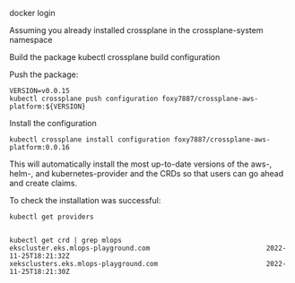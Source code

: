 
docker login

Assuming you already installed crossplane in the crossplane-system namespace

Build the package
kubectl crossplane build configuration 

Push the package:
```
VERSION=v0.0.15
kubectl crossplane push configuration foxy7887/crossplane-aws-platform:${VERSION} 
```
Install the configuration
 
```
kubectl crossplane install configuration foxy7887/crossplane-aws-platform:0.0.16  
```

This will automatically install the most up-to-date versions of the aws-, helm-, and kubernetes-provider and the CRDs so that users can go ahead and create claims.

To check the installation was successful:
```
kubectl get providers 


kubectl get crd | grep mlops 
ekscluster.eks.mlops-playground.com                             2022-11-25T18:21:32Z
xeksclusters.eks.mlops-playground.com                           2022-11-25T18:21:30Z

```
